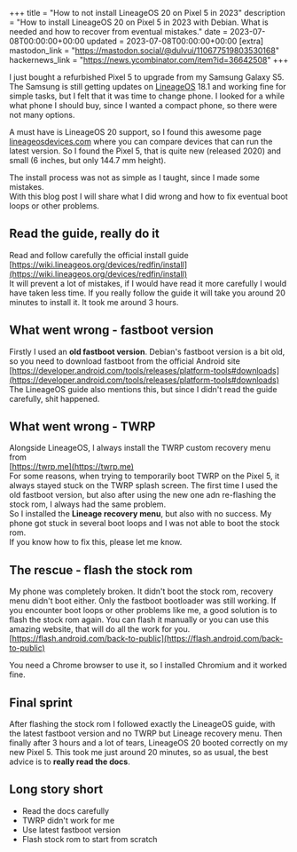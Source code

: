+++
title = "How to not install LineageOS 20 on Pixel 5 in 2023"
description = "How to install LineageOS 20 on Pixel 5 in 2023 with Debian. What is needed and how to recover from eventual mistakes."
date = 2023-07-08T00:00:00+00:00
updated = 2023-07-08T00:00:00+00:00
[extra]
mastodon_link = "https://mastodon.social/@dulvui/110677519803530168"
hackernews_link = "https://news.ycombinator.com/item?id=36642508"
+++

I just bought a refurbished Pixel 5 to upgrade from my Samsung Galaxy S5.
The Samsung is still getting updates on [LineageOS](https://lineageos.org/) 18.1 and working fine for simple tasks, but I felt that it was time to change phone.
I looked for a while what phone I should buy, since I wanted a compact phone, so there were not many options.  

A must have is LineageOS 20 support, so I found this awesome page [lineageosdevices.com](https://lineageosdevices.com/) where you can compare devices that can run the latest version.
So I found the Pixel 5, that is quite new (released 2020) and small (6 inches, but only 144.7 mm height).

The install process was not as simple as I taught, since I made some mistakes.  
With this blog post I will share what I did wrong and how to fix eventual boot loops or other problems.

## Read the guide, really do it
Read and follow carefully the official install guide  
[https://wiki.lineageos.org/devices/redfin/install](https://wiki.lineageos.org/devices/redfin/install)  
It will prevent a lot of mistakes, if I would have read it more carefully I would have taken less time.
If you really follow the guide it will take you around 20 minutes to install it. It took me around 3 hours.

## What went wrong - fastboot version
Firstly I used an **old fastboot version**.
Debian's fastboot version is a bit old, so you need to download fastboot from the official Android site  
[https://developer.android.com/tools/releases/platform-tools#downloads](https://developer.android.com/tools/releases/platform-tools#downloads)  
The LineageOS guide also mentions this, but since I didn't read the guide carefully, shit happened.

## What went wrong - TWRP
Alongside LineageOS, I always install the TWRP custom recovery menu from  
[https://twrp.me](https://twrp.me)  
For some reasons, when trying to temporarily boot TWRP on the Pixel 5, it always stayed stuck on the TWRP splash screen.
The first time I used the old fastboot version, but also after using the new one adn re-flashing the stock rom, I always had the same problem.  
So I installed the **Lineage recovery menu**, but also with no success.
My phone got stuck in several boot loops and I was not able to boot the stock rom.  
If you know how to fix this, please let me know.

## The rescue - flash the stock rom
My phone was completely broken.
It didn't boot the stock rom, recovery menu didn't boot either.
Only the fastboot bootloader was still working.
If you encounter boot loops or other problems like me, a good solution is to flash the stock rom again.
You can flash it manually or you can use this amazing website, that will do all the work for you.  
[https://flash.android.com/back-to-public](https://flash.android.com/back-to-public)

You need a Chrome browser to use it, so I installed Chromium and it worked fine.

## Final sprint
After flashing the stock rom I followed exactly the LineageOS guide, with the latest fastboot version and no TWRP but Lineage recovery menu.
Then finally after 3 hours and a lot of tears, LineageOS 20 booted correctly on my new Pixel 5.
This took me just around 20 minutes, so as usual, the best advice is to **really read the docs**.

## Long story short

- Read the docs carefully
- TWRP didn't work for me
- Use latest fastboot version
- Flash stock rom to start from scratch
